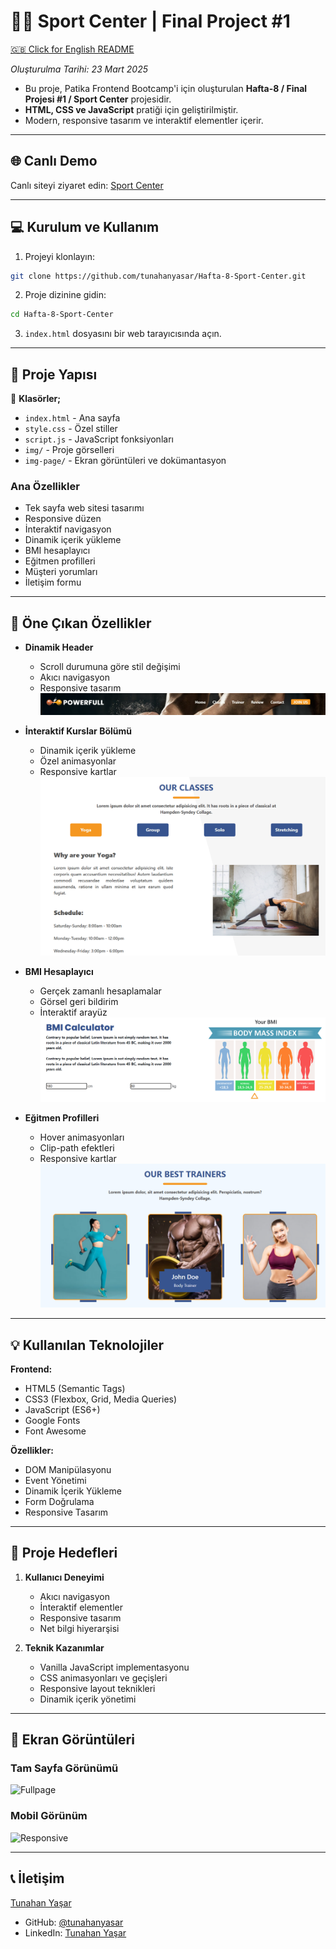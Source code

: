 # 🏋🏽 Sport Center | Final Project #1

[🇬🇧 Click for English README](./README.md)

*Oluşturulma Tarihi: 23 Mart 2025*

* Bu proje, Patika Frontend Bootcamp'i için oluşturulan **Hafta-8 / Final Projesi #1 / Sport Center** projesidir.
* **HTML, CSS ve JavaScript** pratiği için geliştirilmiştir.
* Modern, responsive tasarım ve interaktif elementler içerir.

---

## 🌐 Canlı Demo

Canlı siteyi ziyaret edin: [Sport Center](https://warm-pixie-710995.netlify.app/)

---

## :computer: Kurulum ve Kullanım

1. Projeyi klonlayın:
```bash
git clone https://github.com/tunahanyasar/Hafta-8-Sport-Center.git
```
2. Proje dizinine gidin:
```bash
cd Hafta-8-Sport-Center
```
3. `index.html` dosyasını bir web tarayıcısında açın.

---

## 📜 Proje Yapısı

:open_file_folder: **Klasörler;**
* `index.html` - Ana sayfa
* `style.css` - Özel stiller
* `script.js` - JavaScript fonksiyonları
* `img/` - Proje görselleri
* `img-page/` - Ekran görüntüleri ve dokümantasyon

### Ana Özellikler
- Tek sayfa web sitesi tasarımı
- Responsive düzen
- İnteraktif navigasyon
- Dinamik içerik yükleme
- BMI hesaplayıcı
- Eğitmen profilleri
- Müşteri yorumları
- İletişim formu

---

## :star2: Öne Çıkan Özellikler

- **Dinamik Header**
  - Scroll durumuna göre stil değişimi
  - Akıcı navigasyon
  - Responsive tasarım
  ![Header States](./img-page/header-1.png)

- **İnteraktif Kurslar Bölümü**
  - Dinamik içerik yükleme
  - Özel animasyonlar
  - Responsive kartlar
  ![Classes Section](./img-page/classes-1.png)

- **BMI Hesaplayıcı**
  - Gerçek zamanlı hesaplamalar
  - Görsel geri bildirim
  - İnteraktif arayüz
  ![BMI Calculator](./img-page/bmi-calc.png)

- **Eğitmen Profilleri**
  - Hover animasyonları
  - Clip-path efektleri
  - Responsive kartlar
  ![Trainers](./img-page/trainers.png)

---

## 💡 Kullanılan Teknolojiler

**Frontend:**
* HTML5 (Semantic Tags)
* CSS3 (Flexbox, Grid, Media Queries)
* JavaScript (ES6+)
* Google Fonts
* Font Awesome

**Özellikler:**
* DOM Manipülasyonu
* Event Yönetimi
* Dinamik İçerik Yükleme
* Form Doğrulama
* Responsive Tasarım

---

## 🎯 Proje Hedefleri

1. **Kullanıcı Deneyimi**
   - Akıcı navigasyon
   - İnteraktif elementler
   - Responsive tasarım
   - Net bilgi hiyerarşisi

2. **Teknik Kazanımlar**
   - Vanilla JavaScript implementasyonu
   - CSS animasyonları ve geçişleri
   - Responsive layout teknikleri
   - Dinamik içerik yönetimi

---

## 📸 Ekran Görüntüleri

### Tam Sayfa Görünümü
![Fullpage](./img-page/full-page.png)

### Mobil Görünüm
![Responsive](./img-page/responsive-575px.png)

---

## 📞 İletişim

[Tunahan Yaşar](https://github.com/tunahanyasar)

* GitHub: [@tunahanyasar](https://github.com/tunahanyasar)
* LinkedIn: [Tunahan Yaşar](https://www.linkedin.com/in/tunahan-yasar/) 